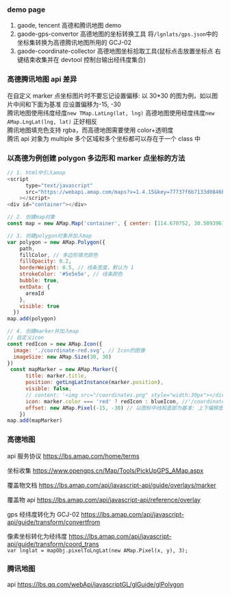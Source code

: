 ### demo page

1. gaode, tencent 高德和腾讯地图 demo
2. gaode-gps-convertor 高德地图的坐标转换工具 将`/lgnlats/gps.json`中的坐标集转换为高德腾讯地图所用的 GCJ-02
3. gaode-coordinate-collector 高德地图坐标拾取工具(鼠标点击放置坐标点 右键结束收集并在 devtool 控制台输出经纬度集合)

### 高德腾讯地图 api 差异

在自定义 marker 点坐标图片时不要忘记设置偏移: 以 30\*30 的图为例，如以图片中间和下面为基准 应设置偏移为-15, -30  
腾讯地图使用纬度经度`new TMap.LatLng(lat, lng)` 高德地图使用经度纬度`new AMap.LngLat(lng, lat)` 正好相反  
腾讯地图填充色支持 rgba，而高德地图需要使用 color+透明度  
腾讯 api 对象为 multiple 多个区域和多个坐标都可以存在于一个 class 中

### 以高德为例创建 polygon 多边形和 marker 点坐标的方法

```js
// 1. html中引入amap
<script
      type="text/javascript"
      src="https://webapi.amap.com/maps?v=1.4.15&key=77737f6b7133d0846bbccfb2e7c16601"
    ></script>
<div id="container"></div>

// 2. 创建map对象
const map = new AMap.Map('container', { center: [114.670752, 30.509396], zoom: 9 })

// 3. 创建polygon对象并加入map
var polygon = new AMap.Polygon({
    path,
    fillColor, // 多边形填充颜色
    fillOpacity: 0.2,
    borderWeight: 0.5, // 线条宽度，默认为 1
    strokeColor: '#5e5e5e', // 线条颜色
    bubble: true,
    extData: {
      areaId
    },
    visible: true
  })
map.add(polygon)

// 4. 创建marker并加入map
// 自定义icon
const redIcon = new AMap.Icon({
  image: './coordinate-red.svg', // Icon的图像
  imageSize: new AMap.Size(30, 30)
})
 const mapMarker = new AMap.Marker({
      title: marker.title,
      position: getLngLatInstance(marker.position),
      visible: false,
      // content: '<img src="/coordinates.png" style="width:30px"></div>',
      icon: marker.color === 'red' ? redIcon : blueIcon, //'/coordinates.png'
      offset: new AMap.Pixel(-15, -30) // 以图标中线和底部为基准: 上下偏移图片高度，左右偏移半个图片宽度
    })
map.add(mapMarker)

```

### 高德地图

api 服务协议 https://lbs.amap.com/home/terms

坐标收集 https://www.opengps.cn/Map/Tools/PickUpGPS_AMap.aspx

覆盖物文档 https://lbs.amap.com/api/javascript-api/guide/overlays/marker

覆盖物 api https://lbs.amap.com/api/javascript-api/reference/overlay

gps 经纬度转化为 GCJ-02 https://lbs.amap.com/api/javascript-api/guide/transform/convertfrom

像素坐标转化为经纬度 https://lbs.amap.com/api/javascript-api/guide/transform/coord_trans  
`var lnglat = mapObj.pixelToLngLat(new AMap.Pixel(x, y), 3);`

### 腾讯地图

api https://lbs.qq.com/webApi/javascriptGL/glGuide/glPolygon
